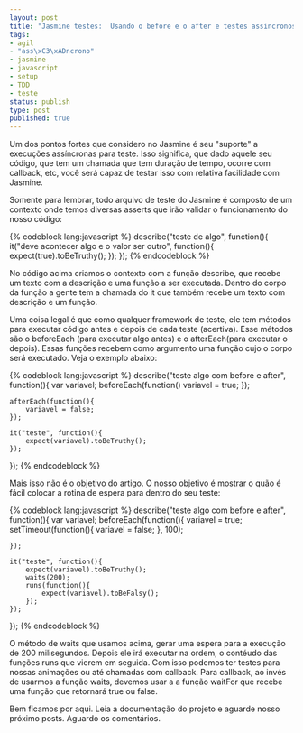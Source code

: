 ```yaml
---
layout: post
title: "Jasmine testes:  Usando o before e o after e testes assincronos."
tags:
- agil
- "ass\xC3\xADncrono"
- jasmine
- javascript
- setup
- TDD
- teste
status: publish
type: post
published: true
---
```

Um dos pontos fortes que considero no Jasmine é seu "suporte" a execuções assíncronas para teste. Isso significa, que dado aquele seu código, que tem um chamada que tem duração de tempo, ocorre com callback, etc, você será capaz de testar isso com relativa facilidade com Jasmine.

Somente para lembrar, todo arquivo de teste do Jasmine é composto de um contexto onde temos diversas asserts que irão validar o funcionamento do nosso código:

{% codeblock lang:javascript %}
describe("teste de algo", function(){
    it("deve acontecer algo e o valor ser outro", function(){
        expect(true).toBeTruthy();
    });
});
{% endcodeblock %}

No código acima criamos o contexto com a função describe, que recebe um texto com a descrição e uma função a ser executada. Dentro do corpo da função a gente tem a chamada do it que também recebe um texto com descrição e um função.

Uma coisa legal é que como qualquer framework de teste, ele tem métodos para executar código antes e depois de cada teste (acertiva). Esse métodos são o beforeEach (para executar algo antes) e o afterEach(para executar o depois).
Essas funções recebem como argumento uma função cujo o corpo será executado. Veja o exemplo abaixo:

{% codeblock lang:javascript %}
describe("teste algo com before e after", function(){
    var variavel;
    beforeEach(function()
        variavel = true;
    });

    afterEach(function(){
        variavel = false;
    });

    it("teste", function(){
        expect(variavel).toBeTruthy();
    });
});
{% endcodeblock %}

Mais isso não é o objetivo do artigo. O nosso objetivo é mostrar o quão é fácil colocar a rotina de espera para dentro do seu teste:

{% codeblock lang:javascript %}
describe("teste algo com before e after", function(){
    var variavel;
    beforeEach(function(){
        variavel = true;
        setTimeout(function(){
            variavel = false;
        }, 100);

    });

    it("teste", function(){
        expect(variavel).toBeTruthy();
        waits(200);
        runs(function(){
            expect(variavel).toBeFalsy();
        });
    });
});
{% endcodeblock %}

O método de waits que usamos acima, gerar uma espera para a execução de 200 milisegundos. Depois ele irá executar na ordem, o contéudo das funções runs que vierem em seguida. Com isso podemos ter testes para nossas animações ou até chamadas com callback. Para callback, ao invés de usarmos a função waits, devemos usar a a função waitFor que recebe uma função que retornará true ou false.

Bem ficamos por aqui. Leia a documentação do projeto e aguarde nosso próximo posts. Aguardo os comentários.
